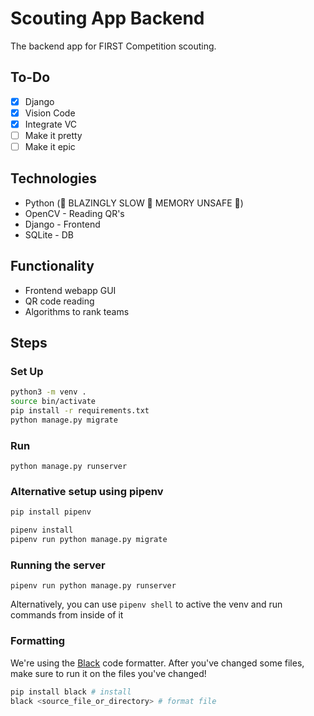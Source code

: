 # Scouting App Backend
The backend app for FIRST Competition scouting.

## To-Do
- [x] Django
- [x] Vision Code
- [x] Integrate VC
- [ ] Make it pretty
- [ ] Make it epic

## Technologies
- Python (🚀 BLAZINGLY SLOW 🚀 MEMORY UNSAFE 🚀)
- OpenCV - Reading QR's
- Django - Frontend
- SQLite - DB

## Functionality
- Frontend webapp GUI
- QR code reading
- Algorithms to rank teams

## Steps
### Set Up
```bash
python3 -m venv .
source bin/activate
pip install -r requirements.txt
python manage.py migrate
```

### Run
`python manage.py runserver`

### Alternative setup using pipenv
```bash
pip install pipenv

pipenv install
pipenv run python manage.py migrate
```

### Running the server
`pipenv run python manage.py runserver`

Alternatively, you can use `pipenv shell` to active the venv and run commands from inside of it

### Formatting
We're using the [Black](https://black.readthedocs.io/en/stable/) code formatter.
After you've changed some files, make sure to run it on the files you've changed!

```bash
pip install black # install
black <source_file_or_directory> # format file
```
